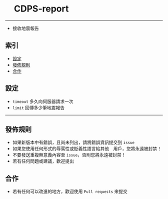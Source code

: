 # 　CDPS-report

------

- 接收地震報告

## 索引
- [設定](#設定)
- [發佈規則](#發佈規則)
- [合作](#合作)

## 設定
- `timeout` 多久向伺服器請求一次
- `limit` 回傳多少筆地震報告

------

## 發佈規則
- 如果新版本中有錯誤，且尚未列出，請將錯誤資訊提交到 ```issue```
- 如果您使用任何形式的辱罵性或貶義性語言給其他　用戶，您將永遠被封禁！
- 不要發送重複無意義內容至 ```issue```，否則您將永遠被封禁！
- 若有任何問題或建議，歡迎提出

## 合作
- 若有任何可以改進的地方，歡迎使用 ```Pull requests``` 來提交
